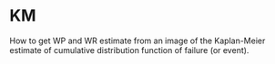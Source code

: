 # KM
How to get WP and WR estimate from an image of the Kaplan-Meier estimate of cumulative distribution function of failure (or event).
